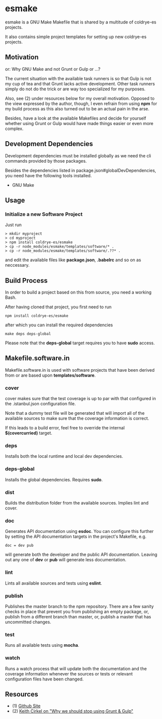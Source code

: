 # esmake

esmake is a GNU Make Makefile that is shared by a multitude of coldrye-es projects.

It also contains simple project templates for setting up new coldrye-es projects.


## Motivation

or: Why GNU Make and not Grunt or Gulp or ...?

The current situation with the available task runners is so that Gulp is not my
cup of tea and that Grunt lacks active development. Other task runners simply
do not do the trick or are way too specialized for my purposes.

Also, see (2) under resources below for my overall motivation. Opposed to the
view expressed by the author, though, I even refrain from using **npm** for
my build process as this also turned out to be an actual pain in the arse.

Besides, have a look at the available Makefiles and decide for yourself whether
using Grunt or Gulp would have made things easier or even more complex.


## Development Dependencies

Development dependencies must be installed globally as we need the cli commands
provided by those packages.

Besides the dependencies listed in package.json#globalDevDependencies, you need
have the following tools installed.

 - GNU Make


## Usage

### Initialize a new Software Project

Just run

```
> mkdir myproject
> cd myproject
> npm install coldrye-es/esmake
> cp -r node_modules/esmake/templates/software/* .
> cp -r node_modules/esmake/templates/software/.??* .
```

and edit the available files like **package.json**, **.babelrc** and so on as
neccessary.


## Build Process

In order to build a project based on this from source, you need a working Bash.
 
After having cloned that project, you first need to run

```
npm install coldrye-es/esmake
```

after which you can install the required dependencies

```
make deps deps-global
```

Please note that the **deps-global** target requires you to have **sudo** access.


## Makefile.software.in

Makefile.software.in is used with software projects that have been derived from
or are based upon **templates/software**.


### cover

cover makes sure that the test coverage is up to par with that configured in the
.istanbul.json configuration file.

Note that a dummy test file will be generated that will import all of the
available sources to make sure that the coverage information is correct.

If this leads to a build error, feel free to override the internal **$(covercurried)** target.


### deps

Installs both the local runtime and local dev dependencies.


### deps-global

Installs the global dependencies. Requires **sudo**.


### dist

Builds the distribution folder from the available sources. Implies lint and cover.


### doc

Generates API documentation using **esdoc**. You can configure this further by
setting the API documentation targets in the project's Makefile, e.g.

```
doc = dev pub
```

will generate both the developer and the public API documentation. Leaving out
any one of **dev** or **pub** will generate less documentation.


### lint

Lints all available sources and tests using **eslint**.


### publish

Publishes the master branch to the npm repository. There are a few sanity checks
in place that prevent you from publishing an empty package, or, publish from a
different branch than master, or, publish a master that has uncommitted changes.


### test

Runs all available tests using **mocha**.


### watch

Runs a watch process that will update both the documentation and the coverage
information whenever the sources or tests or relevant configuration files have
been changed.


## Resources

 - (1) [Github Site](https://github.com/coldrye-es/esmake)
 - (2) [Keith Cirkel on "Why we should stop using Grunt & Gulp"](http://blog.keithcirkel.co.uk/why-we-should-stop-using-grunt)

